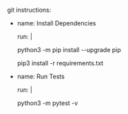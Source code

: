git instructions:

   - name: Install Dependencies
   
      run: |
      
        python3 -m pip install --upgrade pip
        
        pip3 install -r requirements.txt
   
   - name: Run Tests
    
      run: |
      
        python3 -m pytest -v
